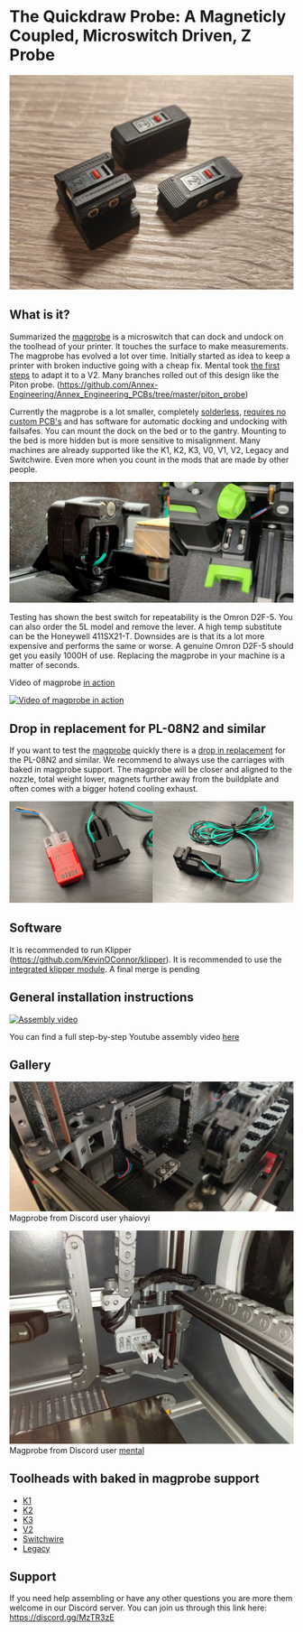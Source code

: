 # The Quickdraw Probe: A Magneticly Coupled, Microswitch Driven, Z Probe

![picture](Images/Evolution.jpg)



## What is it?
Summarized the [magprobe](/STLs/omron_d2f-5_microswitch_probe_body_x1_rev2.STL) is a microswitch that can dock and undock on the toolhead of your printer. It touches the surface to make measurements. The magprobe has evolved a lot over time. Initially started as idea to keep a printer with broken inductive going with a cheap fix. Mental took [the first steps](https://github.com/Annex-Engineering/Annex-Engineering_Other_Printer_Mods/tree/master/VORON_Printers/VORON_V2dot4/MORON_Mag_Probe) to adapt it to a V2. Many branches rolled out of this design like the Piton probe. (https://github.com/Annex-Engineering/Annex_Engineering_PCBs/tree/master/piton_probe)

Currently the magprobe is a lot smaller, completely <u>solderless</u>, <u>requires no custom PCB's</u> and has software for automatic docking and undocking with failsafes. You can mount the dock on the bed or to the gantry. Mounting to the bed is more hidden but is more sensitive to misalignment. Many machines are already supported like the K1, K2, K3, V0, V1, V2, Legacy and Switchwire. Even more when you count in the mods that are made by other people.

![Types_of_dock](Images/Types_of_dock.JPG)


Testing has shown the best switch for repeatability is the Omron D2F-5. You can also order the 5L model and remove the lever. A high temp substitute can be the Honeywell 411SX21-T. Downsides are is that its a lot more expensive and performs the same or worse. A genuine Omron D2F-5 should get you easily 1000H of use. Replacing the magprobe in your machine is a matter of seconds.

Video of magprobe [in action](https://www.youtube.com/watch?v=kHAcm8c9pTk)

[![Video of magprobe in action](https://img.youtube.com/vi/kHAcm8c9pTk/0.jpg)](https://www.youtube.com/watch?v=kHAcm8c9pTk)

## Drop in replacement for PL-08N2 and similar
If you want to test the [magprobe](/STLs/omron_d2f-5_microswitch_probe_body_x1_rev2.STL) quickly there is a [drop in replacement](/STLs/PL08N_Drop-in_Replacement/direct_microswitch_replacement_inductive.STL) for the PL-08N2 and similar. We recommend to always use the carriages with baked in magprobe support. The magprobe will be closer and aligned to the nozzle, total weight lower, magnets further away from the buildplate and often comes with a bigger hotend cooling exhaust.

![picture](Images/Drop_in_replacement.jpg)


## Software
It is recommended to run Klipper (https://github.com/KevinOConnor/klipper). It is recommended to use the [integrated klipper module](https://github.com/mental405/klipper/blob/work-annex-probe/docs/Annexed_Probe.md). A final merge is pending

## General installation instructions
[![Assembly video](https://img.youtube.com/vi/zLjfP3BHAIw/0.jpg)](https://www.youtube.com/watch?v=zLjfP3BHAIw)

You can find a full step-by-step Youtube assembly video [here](https://www.youtube.com/watch?v=zLjfP3BHAIw)


## Gallery
![picture](Images/Gallery_1.jpg)
Magprobe from Discord user yhaiovyi

![picture](Images/Gallery_2.jpg)
Magprobe from Discord user [mental](https://www.youtube.com/watch?v=dCkJHvA7i6I)


## Toolheads with baked in magprobe support
- [K1](https://github.com/Annex-Engineering/Masherbrum-K1)
- [K2](https://github.com/Annex-Engineering/Chhogori-K2-Summit-Edition)
- [K3](https://github.com/Annex-Engineering/Gasherbrum-K3)
- [V2](https://github.com/Annex-Engineering/Annex-Engineering_Other_Printer_Mods/tree/master/VORON_Printers/VORON_V2dot4)
- [Switchwire](https://github.com/Annex-Engineering/Annex-Engineering_Other_Printer_Mods/tree/master/VORON_Printers/VORON_Switchwire/Afterburner%2BMagnetic_Probe_X_Carriage)
- [Legacy](https://github.com/Annex-Engineering/Annex-Engineering_Other_Printer_Mods/tree/master/VORON_Printers/VORON_Legacy/Sherpa_Mini%2BMagnetic_Probe_X_Carriage)

## Support
If you need help assembling or have any other questions you are more them welcome in our Discord server. You can join us through this link here: https://discord.gg/MzTR3zE




